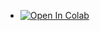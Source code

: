 - [![Open In Colab](https://colab.research.google.com/assets/colab-badge.svg)](https://colab.research.google.com/github/konakalab/xG_winProbCalculator/blob/master/xG_winProbCalculator.ipynb)
